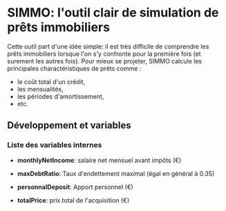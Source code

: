# SIMMO: l'outil clair de simulation de prêts immobiliers

Cette outil part d'une idée simple: il est très difficile de comprendre les prêts immobiliers lorsque l'on s'y confronte pour la première fois (et surement les autres fois). Pour mieux se projeter, SIMMO calcule les principales charactéristiques de prêts comme :
- le coût total d'un crédit,
- les mensualités,
- les périodes d'amortissement,
- etc.

## Développement et variables

### Liste des variables internes

- **monthlyNetIncome**: salaire net mensuel avant impôts (€)
- **maxDebtRatio**: Taux d'endettement maximal (égal en général à 0.35)
- **personnalDeposit**: Apport personnel (€)

- **totalPrice**: prix total de l'acquisition (€)


